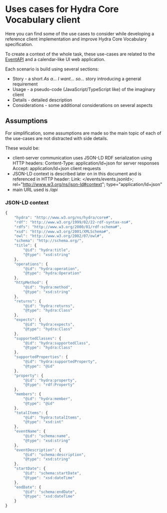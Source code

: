 # Uses cases for Hydra Core Vocabulary client

Here you can find some of the use cases to consider while developing a reference client implementation and improve Hydra Core Vocabulary specification.

To create a context of the whole task, these use-cases are related to the [EventAPI](https://github.com/lanthaler/EventApiDemo) and a calendar-like UI web application.

Each scenario is build using several sections:

- Story - a short _As a... I want... so..._ story introducing a general requirement
- Usage - a pseudo-code (JavaScript/TypeScript like) of the imaginary client
- Details - detailed description
- Considerations - some additional considerations on several aspects

## Assumptions

For simplification, some assumptions are made so the main topic of each of the use-cases are not distracted with side details.

These would be:

- client-server communication uses JSON-LD RDF serialization using HTTP headers:
  Content-Type: application/ld+json for server responses
  Accept: application/ld+json client requests
- JSON-LD context is described later on in this document and is referenced in HTTP header:
  Link: </events/events.jsonld>; rel="http://www.w3.org/ns/json-ld#context"; type="application/ld+json"
- main URL used is _/api_

### JSON-LD context
```javascript
{
    "hydra": "http://www.w3.org/ns/hydra/core#",
    "rdf": "http://www.w3.org/1999/02/22-rdf-syntax-ns#",
    "rdfs": "http://www.w3.org/2000/01/rdf-schema#",
    "xsd": "http://www.w3.org/2001/XMLSchema#",
    "owl": "http://www.w3.org/2002/07/owl#",
    "schema": "http://schema.org/",
    "title": {
        "@id": "hydra:title",
        "@type": "xsd:string"
    },
    "operations": {
        "@id": "hydra:operation",
        "@type": "hydra:Operation"
    },
    "httpMethod": {
        "@id": "hydra:method",
        "@type": "xsd:string"
    },
    "returns": {
        "@id": "hydra:returns",
        "@type": "hydra:Class"
    },
    "expects": {
        "@id": "hydra:expects",
        "@type": "hydra:Class"
    },
    "supportedClasses": {
        "@id": "hydra:supportedClass",
        "@type": "hydra:Class"
    },
    "supportedProperties": {
        "@id": "hydra:supportedProperty",
        "@type": "@id"
    },
    "property": {
        "@id": "hydra:property",
        "@type": "rdf:Property"
    },
    "members": {
        "@id": "hydra:member",
        "@type": "@id"
    },
    "totalItems": {
        "@id": "hydra:totalItems",
        "@type": "xsd:int"
    },
    "eventName": {
        "@id": "schema:name",
        "@type": "xsd:string"
    },
    "eventDescription": {
        "@id": "schema:description",
        "@type": "xsd:string"
    },
    "startDate": {
        "@id": "schema:startDate",
        "@type": "xsd:dateTime"
    },
    "endDate": {
        "@id": "schema:endDate",
        "@type": "xsd:dateTime"
    }
}
```
